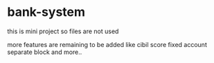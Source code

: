 # bank-system
this is mini project so  files are not  used

more features are remaining to be added
like
cibil score
fixed account separate block
and more..






